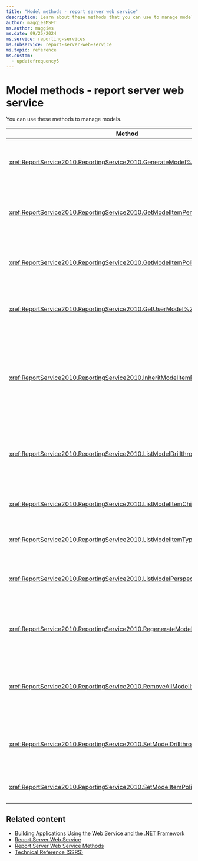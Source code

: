 ```yaml
---
title: "Model methods - report server web service"
description: Learn about these methods that you can use to manage models in the Report Server Web Service.
author: maggiesMSFT
ms.author: maggies
ms.date: 09/25/2024
ms.service: reporting-services
ms.subservice: report-server-web-service
ms.topic: reference
ms.custom:
  - updatefrequency5
---
```

# Model methods - report server web service
  You can use these methods to manage models.  
  
|Method|Action|  
|------------|------------|  
|<xref:ReportService2010.ReportingService2010.GenerateModel%2A>|Generates a default model on top of a shared data source.|  
|<xref:ReportService2010.ReportingService2010.GetModelItemPermissions%2A>|Retrieves the user permissions that are associated with the model item.|  
|<xref:ReportService2010.ReportingService2010.GetModelItemPolicies%2A>|Retrieves the policies that are associated with a model item.|  
|<xref:ReportService2010.ReportingService2010.GetUserModel%2A>|Returns the semantic piece of a model for the current user.|  
|<xref:ReportService2010.ReportingService2010.InheritModelItemParentSecurity%2A>|Deletes the policies that are associated with a model item and causes the model item to inherit the policies from its parent.|  
|<xref:ReportService2010.ReportingService2010.ListModelDrillthroughReports%2A>|Lists drillthrough reports that are associated with an entity in a model.|  
|<xref:ReportService2010.ReportingService2010.ListModelItemChildren%2A>|Returns an array of model item child elements.|  
|<xref:ReportService2010.ReportingService2010.ListModelItemTypes%2A>|Returns a list of supported model item types.|  
|<xref:ReportService2010.ReportingService2010.ListModelPerspectives%2A>|Lists models and perspectives that are available to the user.|  
|<xref:ReportService2010.ReportingService2010.RegenerateModel%2A>|Updates an existing model based on changes to the data source schema.|  
|<xref:ReportService2010.ReportingService2010.RemoveAllModelItemPolicies%2A>|Deletes all policies that are associated with model items in the specified model.|  
|<xref:ReportService2010.ReportingService2010.SetModelDrillthroughReports%2A>|Associates a set of drillthrough reports together with a model.|  
|<xref:ReportService2010.ReportingService2010.SetModelItemPolicies%2A>|Sets security policies on a model item.|  
  
## Related content

- [Building Applications Using the Web Service and the .NET Framework](../../../reporting-services/report-server-web-service/net-framework/building-applications-using-the-web-service-and-the-net-framework.md)
- [Report Server Web Service](../../../reporting-services/report-server-web-service/report-server-web-service.md)
- [Report Server Web Service Methods](../../../reporting-services/report-server-web-service/methods/report-server-web-service-methods.md)
- [Technical Reference &#40;SSRS&#41;](../../../reporting-services/technical-reference-ssrs.md)
